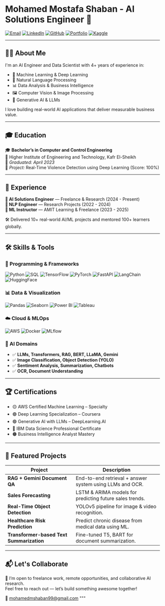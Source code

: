 
# Mohamed Mostafa Shaban - AI Solutions Engineer 🚀

[![Email](https://img.shields.io/badge/Email-mohamedmshaban99@gmail.com-blue?style=flat&logo=gmail)](mailto:mohamedmshaban99@gmail.com)
[![LinkedIn](https://img.shields.io/badge/LinkedIn-Profile-blue?style=flat&logo=linkedin)](https://linkedin.com/in/mohamedmustafashaban)
[![GitHub](https://img.shields.io/badge/GitHub-ENGMohamedMustafa-black?style=flat&logo=github)](https://github.com/ENGMohamedMustafa)
[![Portfolio](https://img.shields.io/badge/Portfolio-Visit-orange?style=flat&logo=vercel)](https://my-portfoli-l4n9.vercel.app)
[![Kaggle](https://img.shields.io/badge/Kaggle-Profile-blue?style=flat&logo=kaggle)](https://www.kaggle.com/mohamedmustafashaban)

---

## 👨‍💻 About Me

I'm an AI Engineer and Data Scientist with 4+ years of experience in:
- 🧠 Machine Learning & Deep Learning  
- 💬 Natural Language Processing  
- 📊 Data Analysis & Business Intelligence  
- 🖼️ Computer Vision & Image Processing  
- 🤖 Generative AI & LLMs  

I love building real-world AI applications that deliver measurable business value.

---

## 🎓 Education

🎓 **Bachelor’s in Computer and Control Engineering**  
🏫 Higher Institute of Engineering and Technology, Kafr El-Sheikh  
📆 *Graduated: April 2023*  
🎯 *Project:* Real-Time Violence Detection using Deep Learning (Score: 100%)

---

## 💼 Experience

**🔹 AI Solutions Engineer** — Freelance & Research (2024 - Present)  
**🔹 NLP Engineer** — Research Projects (2022 - 2024)  
**🔹 ML Instructor** — AMIT Learning & Freelance (2023 - 2025)  

🛠️ Delivered 10+ real-world AI/ML projects and mentored 100+ learners globally.

---

## 🛠️ Skills & Tools

### 🔧 Programming & Frameworks
![Python](https://img.shields.io/badge/Python-Expert-yellow?style=for-the-badge&logo=python)
![SQL](https://img.shields.io/badge/SQL-Advanced-blue?style=for-the-badge&logo=mysql)
![TensorFlow](https://img.shields.io/badge/TensorFlow-Advanced-orange?style=for-the-badge&logo=tensorflow)
![PyTorch](https://img.shields.io/badge/PyTorch-Advanced-red?style=for-the-badge&logo=pytorch)
![FastAPI](https://img.shields.io/badge/FastAPI-Advanced-green?style=for-the-badge&logo=fastapi)
![LangChain](https://img.shields.io/badge/LangChain-LLMs-green?style=for-the-badge)
![HuggingFace](https://img.shields.io/badge/HuggingFace-Transformers-yellow?style=for-the-badge&logo=huggingface)

### 📊 Data & Visualization
![Pandas](https://img.shields.io/badge/Pandas-Expert-purple?style=for-the-badge&logo=pandas)
![Seaborn](https://img.shields.io/badge/Seaborn-Advanced-lightblue?style=for-the-badge)
![Power BI](https://img.shields.io/badge/Power--BI-Advanced-yellow?style=for-the-badge&logo=powerbi)
![Tableau](https://img.shields.io/badge/Tableau-Intermediate-orange?style=for-the-badge&logo=tableau)

### ☁️ Cloud & MLOps
![AWS](https://img.shields.io/badge/AWS-ML--Specialty-orange?style=for-the-badge&logo=amazonaws)
![Docker](https://img.shields.io/badge/Docker-Intermediate-blue?style=for-the-badge&logo=docker)
![MLflow](https://img.shields.io/badge/MLflow-Tracking-green?style=for-the-badge)

### 🧠 AI Domains
- ✅ **LLMs, Transformers, RAG, BERT, LLaMA, Gemini**
- ✅ **Image Classification, Object Detection (YOLO)**
- ✅ **Sentiment Analysis, Summarization, Chatbots**
- ✅ **OCR, Document Understanding**

---

## 🏆 Certifications

- 🟡 AWS Certified Machine Learning – Specialty  
- 🟣 Deep Learning Specialization – Coursera  
- 🟢 Generative AI with LLMs – DeepLearning.AI  
- 🔵 IBM Data Science Professional Certificate  
- 🟠 Business Intelligence Analyst Mastery  

---

## 🚀 Featured Projects

| Project | Description |
|--------|-------------|
| **RAG + Gemini Document QA** | End-to-end retrieval + answer system using LLMs and OCR. |
| **Sales Forecasting** | LSTM & ARIMA models for predicting future sales trends. |
| **Real-Time Object Detection** | YOLOv5 pipeline for image & video recognition. |
| **Healthcare Risk Prediction** | Predict chronic disease from medical data using ML. |
| **Transformer-based Text Summarization** | Fine-tuned T5, BART for document summarization. |

---

## 📬 Let's Collaborate

🔗 I’m open to freelance work, remote opportunities, and collaborative AI research.  
Feel free to reach out — let’s build something awesome together!

📩 [mohamedmshaban99@gmail.com](mailto:mohamedmshaban99@gmail.com)
"""
